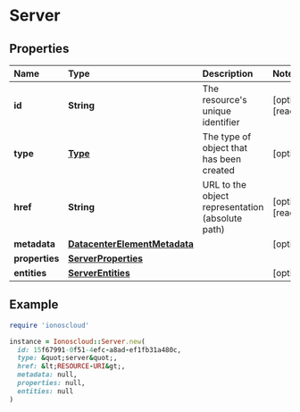# Server

## Properties

| Name | Type | Description | Notes |
| :--- | :--- | :--- | :--- |
| **id** | **String** | The resource's unique identifier | \[optional\]\[readonly\] |
| **type** | [**Type**](type.md) | The type of object that has been created | \[optional\] |
| **href** | **String** | URL to the object representation \(absolute path\) | \[optional\]\[readonly\] |
| **metadata** | [**DatacenterElementMetadata**](datacenterelementmetadata.md) |  | \[optional\] |
| **properties** | [**ServerProperties**](serverproperties.md) |  |  |
| **entities** | [**ServerEntities**](serverentities.md) |  | \[optional\] |

## Example

```ruby
require 'ionoscloud'

instance = Ionoscloud::Server.new(
  id: 15f67991-0f51-4efc-a8ad-ef1fb31a480c,
  type: &quot;server&quot;,
  href: &lt;RESOURCE-URI&gt;,
  metadata: null,
  properties: null,
  entities: null
)
```

